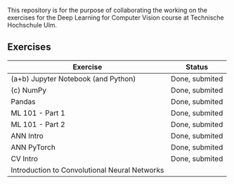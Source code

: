 This repository is for the purpose of collaborating the working on the exercises for the Deep Learning for Computer Vision course at Technische Hochschule Ulm.

Exercises
---
|Exercise|Status|
|-|-|
|(a+b) Jupyter Notebook (and Python)|Done, submited|
|(c) NumPy|Done, submited|
|Pandas|Done, submited|
|ML 101 - Part 1|Done, submited|
|ML 101 - Part 2|Done, submited|
|ANN Intro|Done, submited|
|ANN PyTorch|Done, submited|
|CV Intro|Done, submited|
|Introduction to Convolutional Neural Networks| |